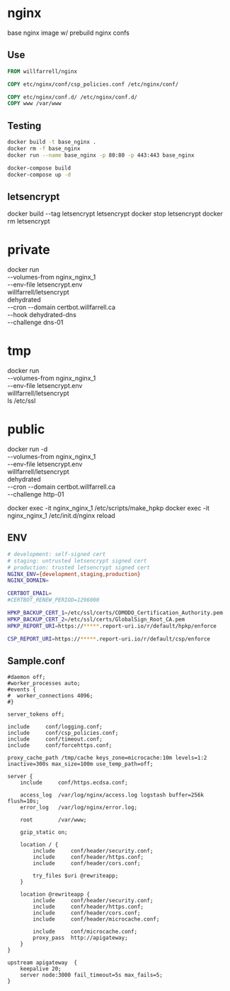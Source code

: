 # nginx

base nginx image w/ prebuild nginx confs

## Use
```Dockerfile
FROM willfarrell/nginx

COPY etc/nginx/conf/csp_policies.conf /etc/nginx/conf/

COPY etc/nginx/conf.d/ /etc/nginx/conf.d/
COPY www /var/www
```

## Testing
```bash
docker build -t base_nginx .
docker rm -f base_nginx
docker run --name base_nginx -p 80:80 -p 443:443 base_nginx
```

```bash
docker-compose build
docker-compose up -d
```

## letsencrypt
docker build --tag letsencrypt letsencrypt
docker stop letsencrypt
docker rm letsencrypt

# private
docker run \
    --volumes-from nginx_nginx_1 \
    --env-file letsencrypt.env \
    willfarrell/letsencrypt \
    dehydrated \
        --cron --domain certbot.willfarrell.ca \
        --hook dehydrated-dns \
        --challenge dns-01

# tmp
docker run \
    --volumes-from nginx_nginx_1 \
    --env-file letsencrypt.env \
    willfarrell/letsencrypt \
    ls /etc/ssl

# public
docker run -d \
    --volumes-from nginx_nginx_1 \
    --env-file letsencrypt.env \
    willfarrell/letsencrypt \
    dehydrated \
        --cron --domain certbot.willfarrell.ca \
        --challenge http-01

docker exec -it nginx_nginx_1 /etc/scripts/make_hpkp
docker exec -it nginx_nginx_1 /etc/init.d/nginx reload                                                                          

## ENV
```bash
# development: self-signed cert
# staging: untrusted letsencrypt signed cert
# production: trusted letsencrypt signed cert
NGINX_ENV={development,staging,production}
NGINX_DOMAIN=

CERTBOT_EMAIL=
#CERTBOT_RENEW_PERIOD=1296000

HPKP_BACKUP_CERT_1=/etc/ssl/certs/COMODO_Certification_Authority.pem
HPKP_BACKUP_CERT_2=/etc/ssl/certs/GlobalSign_Root_CA.pem
HPKP_REPORT_URI=https://*****.report-uri.io/r/default/hpkp/enforce

CSP_REPORT_URI=https://*****.report-uri.io/r/default/csp/enforce
```

## Sample.conf
```
#daemon off;
#worker_processes auto;
#events {
#  worker_connections 4096;
#}

server_tokens off;

include		conf/logging.conf;
include		conf/csp_policies.conf;
include		conf/timeout.conf;
include		conf/forcehttps.conf;

proxy_cache_path /tmp/cache keys_zone=microcache:10m levels=1:2 inactive=300s max_size=100m use_temp_path=off;

server {
	include		conf/https.ecdsa.conf;

    access_log  /var/log/nginx/access.log logstash buffer=256k flush=10s;
	error_log	/var/log/nginx/error.log;

	root		/var/www;

	gzip_static on;

	location / {
        include     conf/header/security.conf;
        include     conf/header/https.conf;
	    include		conf/header/cors.conf;

	    try_files $uri @rewriteapp;
    }

    location @rewriteapp {
        include     conf/header/security.conf;
        include     conf/header/https.conf;
	    include		conf/header/cors.conf;
        include     conf/header/microcache.conf;

        include     conf/microcache.conf;
        proxy_pass  http://apigateway;
    }
}

upstream apigateway  {
    keepalive 20;
    server node:3000 fail_timeout=5s max_fails=5;
}
```